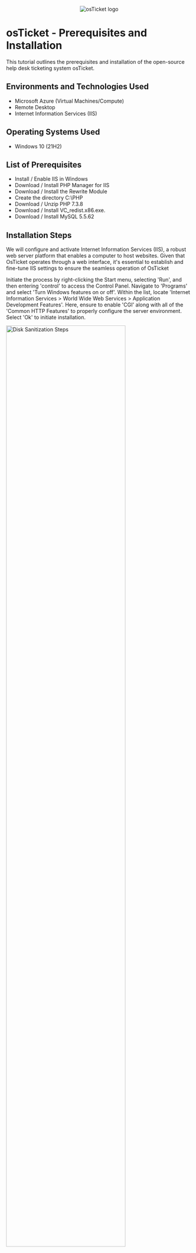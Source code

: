 <p align="center">
<img src="https://i.imgur.com/Clzj7Xs.png" alt="osTicket logo"/>
</p>

<h1>osTicket - Prerequisites and Installation</h1>
This tutorial outlines the prerequisites and installation of the open-source help desk ticketing system osTicket.<br />


<!---<h2>Video Demonstration</h2>

 ### [YouTube: How To Install osTicket with Prerequisites](https://www.youtube.com) --->

<h2>Environments and Technologies Used</h2>

- Microsoft Azure (Virtual Machines/Compute)
- Remote Desktop
- Internet Information Services (IIS)

<h2>Operating Systems Used </h2>

- Windows 10</b> (21H2)

<h2>List of Prerequisites</h2>

- Install / Enable IIS in Windows
- Download / Install PHP Manager for IIS
- Download / Install the Rewrite Module 
- Create the directory C:\PHP
- Download / Unzip PHP 7.3.8
- Download / Install VC_redist.x86.exe.
- Download / Install MySQL 5.5.62

<h2>Installation Steps</h2>

<p>
We will configure and activate Internet Information Services (IIS), a robust web server platform that enables a computer to host websites. Given that OsTicket operates through a web interface, it's essential to establish and fine-tune IIS settings to ensure the seamless operation of OsTicket<br/> 
 
Initiate the process by right-clicking the Start menu, selecting 'Run', and then entering 'control' to access the Control Panel. Navigate to 'Programs' and select 'Turn Windows features on or off'. Within the list, locate 'Internet Information Services > World Wide Web Services > Application Development Features'. Here, ensure to enable 'CGI' along with all of the 'Common HTTP Features' to properly configure the server environment. Select 'Ok' to initiate installation.
</p>
<p>
<img src="https://i.imgur.com/OxWAXSI.png" height="80%" width="80%" alt="Disk Sanitization Steps"/>
</p>
<br />

<p>
To verify the successful installation of IIS, open your web browser and enter '127.0.0.1' into the address bar. This IP address is known as the 'localhost' and is used to refer to the computer you're currently using. If IIS has been installed and configured correctly, you should be greeted with the default IIS welcome page. This step is crucial as it confirms that your system is properly set up to host web applications</p>
<p>
<img src="https://i.imgur.com/bn3eMwO.png" height="80%" width="80%" alt="Disk Sanitization Steps"/>
</p>
<br />

<p>
Proceed by Locating and downloading the 'PHP Manager for IIS' installer, specifically version 1.5.0 (PHPManagerForIIS_V1.5.0.msi). This tool is instrumental for seamlessly integrating PHP into your IIS environment, enabling dynamic content generation. Once downloaded, execute the installer to integrate PHP Manager into your IIS setup, thereby preparing your system for robust web development tasks involving PHP.</p>
<p>
<img src="https://i.imgur.com/BIBNx8G.png" height="80%" width="80%" alt="Disk Sanitization Steps"/>
</p>
<br />

<p>
From the Installation Files, download and install 'rewrite_amd64_en-US.msi' to enable URL rewriting, improving website navigation and SEO.</p>
<p>
<img src="https://i.imgur.com/MojMcEE.png" height="80%" width="80%" alt="Disk Sanitization Steps"/>
</p>
<br />

<p>
For optimal organization and accessibility, create a directory at C:\PHP to house PHP version 7.3.8. Specifically, use the non-thread safe version for Windows (php-7.3.8-nts-Win32-VC15-x86.zip) because when configuring PHP for use with IIS, the NTS version is preferred for its compatibility with FastCGI, improved performance, and more efficient resource management. This ensures that web applications run smoothly, with optimal response times and reliability. This dedicated folder streamlines PHP management and configuration within your environment</p>
<p>
<img src="https://i.imgur.com/0F9SS1a.png" height="80%" width="80%" alt="Disk Sanitization Steps"/>
</p>
<br />

<p>
Download the PHP 7.3.8 package (php-7.3.8-nts-Win32-VC15-x86.zip) and proceed to extract all contents.</p>
<p>
<img src="https://i.imgur.com/vXEcmob.png" height="80%" width="80%" alt="Disk Sanitization Steps"/>
</p>
<br />

<p>
Extract the contents of the downloaded file into the C:\PHP directory.</p>
<p>
<img src="https://i.imgur.com/vVyAPL7.png" height="80%" width="80%" alt="Disk Sanitization Steps"/>
</p>
<br />

<p>
For ensuring compatibility and optimal performance of PHP on Windows, it is imperative to download and install 'VC_redist.x86.exe'. This step involves installing the Visual C++ Redistributable for Visual Studio 2015, a package of DLL (Dynamic Link Library) files required by PHP and other applications to run smoothly. These libraries are essential runtime components supporting the execution of C++ applications built with Visual Studio 2015. Installing this package guarantees that your system is equipped with all necessary components to efficiently run PHP, thereby preventing potential issues related to missing libraries.
</p>
<p>
<img src="https://i.imgur.com/CrdtBtx.png" height="80%" width="80%" alt="Disk Sanitization Steps"/>
</p>
<br />

<p>
Download and execute the installation of MySQL version 5.5.62 using the file 'mysql-5.5.62-win32.msi'. Opt for a 'Typical Setup' during installation to efficiently establish a dependable database management system, ensuring broad compatibility and strong performance.</p>
<p>
<img src="https://i.imgur.com/M9opU8P.png" height="80%" width="80%" alt="Disk Sanitization Steps"/>
</p>
<br />

<p>
Select 'Standard Configuration' and opt to install as a Windows Service. This streamlined approach simplifies the setup process, ensuring MySQL runs automatically and reliably in the background as a service, providing stability and ease of management for your database system.</p>
<p>
<img src="https://i.imgur.com/N5n9W93.png" height="80%" width="80%" alt="Disk Sanitization Steps"/>
</p>
<br />

<p>
Enter the root password.</p>
<p>
<img src="https://i.imgur.com/nEoJbvK.png" height="80%" width="80%" alt="Disk Sanitization Steps"/>
</p>
<br />

<p>Complete the MySQL installation process.
</p>
<p>
<img src="https://i.imgur.com/ZDXYRrn.png" height="80%" width="80%" alt="Disk Sanitization Steps"/>
</p>
<br />

<p>
Open IIS as an Admin
</p>
<p>
<img src="https://i.imgur.com/Ufbhfay.png" height="80%" width="80%" alt="Disk Sanitization Steps"/>
</p>
<br />

<p>
In IIS go to PHP Manager. You will see an alert that says "PHP is not enabled. Register new PHP version to enable PHP via FastCGI". Click on Register new PHP version.
Search files and go to C: > PHP > php.cgi</p>
<p>
<img src="https://i.imgur.com/GQiCl2C.png" height="80%" width="80%" alt="Disk Sanitization Steps"/>
</p>
<br />

<p>
Stop and Start the server</p>
<p>
<img src="https://i.imgur.com/2OGb66D.png" height="80%" width="80%" alt="Disk Sanitization Steps"/>
</p>
<br />

<p>
Install osTicket v1.15.8. Next extract and copy “upload” folder to c:\inetpub\wwwroot
</p>
<p>
<img src="https://i.imgur.com/6dhjmSn.png" height="80%" width="80%" alt="Disk Sanitization Steps"/>
</p>
<br />

<p>
<img src="https://i.imgur.com/ePEcOFi.png" height="80%" width="80%" alt="Disk Sanitization Steps"/>
</p>
<br />

<p>
Within c:\inetpub\wwwroot, Rename “upload” to “osTicket”
</p>
<p>
<img src="https://i.imgur.com/UNa9ilP.png" height="80%" width="80%" alt="Disk Sanitization Steps"/>
</p>
<br />

<p>
Stop and Start the server
</p>
<p>
<img src="https://i.imgur.com/2OGb66D.png" height="80%" width="80%" alt="Disk Sanitization Steps"/>
</p>
<br />

<p>
Go to sites -> Default -> osTicket and then on the right, click “Browse *:80”
</p>
<p>
<img src="https://i.imgur.com/SmnEbS4.png" height="80%" width="80%" alt="Disk Sanitization Steps"/>
</p>
<br />

<p>
Clicking "Browse *:80" will take us to the OsTicket Installer page</p>
<p>
<img src="https://i.imgur.com/qkOyY68.png" height="80%" width="80%" alt="Disk Sanitization Steps"/>
</p>
<br />

<p>
Go back to IIS, sites -> Default -> osTicket
<br />Double-click PHP Manager
<br />Click “Enable or disable an extension”
<br />Enable: php_imap.dll
<br />Enable: php_intl.dll
<br />Enable: php_opcache.dll
</p>
<p>
<img src="https://i.imgur.com/YfEM2IX.png" height="80%" width="80%" alt="Disk Sanitization Steps"/>
</p>
<br />

<p>
Refresh the osTicket site in your browser, observe the changes
</p>
<p>
<img src="https://i.imgur.com/eLsB2z1.png" height="80%" width="80%" alt="Disk Sanitization Steps"/>
</p>
<br />

<p>
Rename: ost-config.php<br />
From: C:\inetpub\wwwroot\osTicket\include\ost-sampleconfig.php<br />
To: C:\inetpub\wwwroot\osTicket\include\ost-config.php
</p>
<p>
<img src="https://i.imgur.com/EJ9xThR.png" height="80%" width="80%" alt="Disk Sanitization Steps"/>
</p>
<br />

<p>
<img src="https://i.imgur.com/Dh3Ht79.png" height="80%" width="80%" alt="Disk Sanitization Steps"/>
</p>
<br />

<p>
Assign Permissions: ost-config.php<br />
Right Click ost-config.php > Security > Advanced > Disable inheritance > Remove All</p>
<p>
<img src="https://i.imgur.com/77xA0ZO.png" height="80%" width="80%" alt="Disk Sanitization Steps"/>
</p>
<br />

<p>
Add and assign New Permissions > Everyone 
</p>
<p>
<img src="https://i.imgur.com/wuV1SG2.png" height="80%" width="80%" alt="Disk Sanitization Steps"/>
</p>
<br />

<p>
Check all Basic Permissions
</p>
<p>
<img src="https://i.imgur.com/pcdaUNz.png" height="80%" width="80%" alt="Disk Sanitization Steps"/>
</p>
<br />

<p>
Apply and ok the new permissions</p>
<p>
<img src="https://i.imgur.com/u8dfePc.png" height="80%" width="80%" alt="Disk Sanitization Steps"/>
</p>
<br />

<p>
Continue Setting up osTicket in the browser (click Continue)
</p>
<p>
<img src="https://i.imgur.com/NgnKYro.png" height="80%" width="80%" alt="Disk Sanitization Steps"/>
</p>
<br />

<p>
Name the Helpdesk<br />
Default email (receives email from customers) and setup the admin user
</p>
<p>
<img src="https://i.imgur.com/iY8r81o.png" height="80%" width="80%" alt="Disk Sanitization Steps"/>
</p>
<br />

<p>We will fill out this section after installing HeidiSQL</p>
</p>
<p>
<img src="https://i.imgur.com/UjGKuId.png" height="80%" width="80%" alt="Disk Sanitization Steps"/>
</p>
<br />

<p>download and install HeidiSQL.</p>
<p>
<img src="https://i.imgur.com/CE8T33M.png" height="80%" width="80%" alt="Disk Sanitization Steps"/>
</p>
<br />

<p>Open Heidi SQL
<p>
<img src="https://i.imgur.com/iPeq7hA.png" height="80%" width="80%" alt="Disk Sanitization Steps"/>
</p>
<br />

<p>Create a new session and set the root password. Finish by clicking open
</p>
<p>
<img src="https://i.imgur.com/yxklJrv.png" height="80%" width="80%" alt="Disk Sanitization Steps"/>
</p>
<br />

<p>Create a database called “osTicket”
</p>
<p>
<img src="https://i.imgur.com/vBasAeP.png" height="80%" width="80%" alt="Disk Sanitization Steps"/>
</p>
<br />

<p>
<img src="https://i.imgur.com/EvuDpoM.png" height="80%" width="80%" alt="Disk Sanitization Steps"/>
</p>
<br />

<p>
Continue Setting up osticket in the browser <br />
MySQL Database: osTicket <br />
MySQL Username: root <br />
MySQL Password: Password1 <br />
Click “Install Now”
</p>
<p>
<img src="https://i.imgur.com/P6pcsNu.png" height="80%" width="80%" alt="Disk Sanitization Steps"/>
</p>
<br />

<p>
Congratulations! OsTicket has been installed<br />
</p>
<p>
<img src="https://i.imgur.com/NeOuu0Z.png" height="80%" width="80%" alt="Disk Sanitization Steps"/>
</p>
<br />

<p>
Clean up <br /> 
Delete: C:\inetpub\wwwroot\osTicket\setup
</p>
<p>
<img src="https://i.imgur.com/Otb5XZR.png" height="80%" width="80%" alt="Disk Sanitization Steps"/>
</p>
<br />

<p>
Set Permissions to “Read” only: C:\inetpub\wwwroot\osTicket\include\ost-config.php</p>
<p>
<img src="https://i.imgur.com/ivK5wtD.png" height="80%" width="80%" alt="Disk Sanitization Steps"/>
</p>
<br />

<p>
Browse to your help desk login page: http://localhost/osTicket/scp/login.php
</p>
<p>
<img src="https://i.imgur.com/mVIqDbk.png" height="80%" width="80%" alt="Disk Sanitization Steps"/>
</p>
<br />

<p>
<img src="https://i.imgur.com/UDawVdl.png" height="80%" width="80%" alt="Disk Sanitization Steps"/>
</p>
<br />


